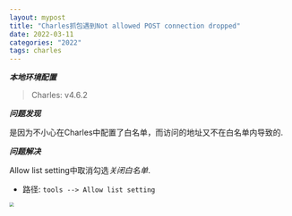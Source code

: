 ```yaml
---
layout: mypost
title: "Charles抓包遇到Not allowed POST connection dropped"
date: 2022-03-11
categories: "2022"
tags: charles
---
```


***本地环境配置***

> Charles: v4.6.2

***问题发现***

是因为不小心在Charles中配置了白名单，而访问的地址又不在白名单内导致的.

***问题解决***

Allow list setting中取消勾选*关闭白名单*.

- 路径: ``tools --> Allow list setting``
<img src="{{site.url}}/img/image-20230109152319520.png" style="zoom:50%;" align="left">